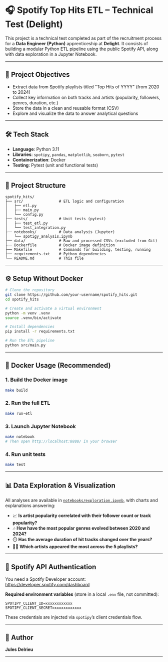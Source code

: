 # 🎧 Spotify Top Hits ETL – Technical Test (Delight)

This project is a technical test completed as part of the recruitment process for a **Data Engineer (Python)** apprenticeship at **Delight**. It consists of building a modular Python ETL pipeline using the public Spotify API, along with data exploration in a Jupyter Notebook.

---

## 🚀 Project Objectives

- Extract data from Spotify playlists titled "Top Hits of YYYY" (from 2020 to 2024)
- Collect key information on both tracks and artists (popularity, followers, genres, duration, etc.)
- Store the data in a clean and reusable format (CSV)
- Explore and visualize the data to answer analytical questions

---

## 🛠️ Tech Stack

- **Language**: Python 3.11  
- **Libraries**: `spotipy`, `pandas`, `matplotlib`, `seaborn`, `pytest`  
- **Containerization**: Docker  
- **Testing**: Pytest (unit and functional tests)  

---

## 📁 Project Structure

```
spotify_hits/
├── src/                # ETL logic and configuration
│   ├── etl.py
│   ├── main.py
│   └── config.py
├── tests/              # Unit tests (pytest)
│   ├── test_etl.py
│   └── test_integration.py
├── notebooks/          # Data analysis (Jupyter)
│   └── spotigy_analysis.ipynb
├── data/               # Raw and processed CSVs (excluded from Git)
├── Dockerfile          # Docker image definition
├── Makefile            # Commands for building, testing, running
├── requirements.txt    # Python dependencies
└── README.md           # This file
```

---

## ⚙️ Setup Without Docker

```bash
# Clone the repository
git clone https://github.com/your-username/spotify_hits.git
cd spotify_hits

# Create and activate a virtual environment
python -m venv .venv
source .venv/bin/activate

# Install dependencies
pip install -r requirements.txt

# Run the ETL pipeline
python src/main.py
```

---

## 🐳 Docker Usage (Recommended)

### 1. Build the Docker image

```bash
make build
```

### 2. Run the full ETL

```bash
make run-etl
```

### 3. Launch Jupyter Notebook

```bash
make notebook
# Then open http://localhost:8888/ in your browser
```

### 4. Run unit tests

```bash
make test
```

---

## 📊 Data Exploration & Visualization

All analyses are available in [`notebooks/exploration.ipynb`](notebooks/exploration.ipynb), with charts and explanations answering:

- 📈 **Is artist popularity correlated with their follower count or track popularity?**
- 🎶 **How have the most popular genres evolved between 2020 and 2024?**
- ⏱️ **Has the average duration of hit tracks changed over the years?**
- 🧑‍🎤 **Which artists appeared the most across the 5 playlists?**

---


## 🔐 Spotify API Authentication

You need a Spotify Developer account:  
https://developer.spotify.com/dashboard

**Required environment variables** (store in a local `.env` file, not committed):

```
SPOTIPY_CLIENT_ID=xxxxxxxxxxxx
SPOTIPY_CLIENT_SECRET=xxxxxxxxxxxx
```

These credentials are injected via `spotipy`’s client credentials flow.

---

## 🙋 Author

**Jules Delrieu**  

---
